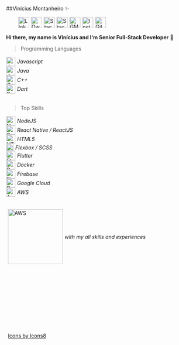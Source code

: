 
##Vinícius Montanheiro ✨

<div style="display:flex;width: 100%;justify-content: flex-start;align-items: center;">
  &nbsp;&nbsp;&nbsp;&nbsp;&nbsp;&nbsp;&nbsp;
  <a style="padding-left:5px;" href="https://ie.linkedin.com/in/vmontanheiro" title="LinkedIn Profile">
  <img src="https://raw.githubusercontent.com/vmontanheiro/vmontanheiro/master/assets/img/linkedin.svg" width="30" alt="LinkedIn Profile" />
  </a>
  <a style="padding-left:5px;" href="https://www.npmjs.com/~vmontanheiro" title="Own NPM Libraries">
  <img src="https://raw.githubusercontent.com/vmontanheiro/vmontanheiro/master/assets/img/npm.svg" width="30" alt="Own NPM Libraries" />
  </a>
  <a style="padding-left:5px;" href="https://stackoverflow.com/users/4214310/vmontanheiro" title="StackOverflow Profile">
  <img src="https://raw.githubusercontent.com/vmontanheiro/vmontanheiro/master/assets/img/stack-overflow.svg" width="30" alt="StackOverflow Profile" />
  </a>
  <a style="padding-left:5px;" href="https://pt.stackoverflow.com/users/17786/vmontanheiro" title="StackOverflow PT-BR Profile">
  <img src="https://raw.githubusercontent.com/vmontanheiro/vmontanheiro/master/assets/img/pt-stack-overflow.svg" width="30" alt="StackOverflow PT-BR Profile" />
  </a>
  <a style="padding-left:5px;" href="mailto:vinicius.amontanheiro@gmail.com" title="GMAIL Contact">
  <img src="https://raw.githubusercontent.com/vmontanheiro/vmontanheiro/master/assets/img/gmail.svg" width="30" alt="GMAIL Contact" />
  </a>
  <a style="padding-left:5px;" href="https://www.instagram.com/vini.montanheiro" title="Instagram Profile">
  <img src="https://raw.githubusercontent.com/vmontanheiro/vmontanheiro/master/assets/img/instragram.svg" width="30" alt="Instagram Profile" />
  </a>
  <a style="padding-left:5px;" href="https://pt.stackoverflow.com/users/17786/vmontanheiro" title="GitHub Profile">
  <img src="https://raw.githubusercontent.com/vmontanheiro/vmontanheiro/master/assets/img/github.svg" width="30" alt="GitHub Profile" />
  </a>
</div>
</br>
<b> Hi there, my name is Vinícius and I'm Senior Full-Stack Developer</b> 👋

> Programming Languages
<div style="display:flex;flex-direction: column;justify-content: center;align-items: flex-start;">
  <span style=" display:flex;justify-content: center;align-items: center;">
  <img src="https://raw.githubusercontent.com/vmontanheiro/vmontanheiro/master/assets/img/javascript.png" width="25" alt="Javascript" /> 
  <i style="margin-left:5px;
  font-size:14px"> Javascript</i>
  </span>
  <span style="display:flex;justify-content: center;align-items: center;">
  <img src="https://raw.githubusercontent.com/vmontanheiro/vmontanheiro/master/assets/img/java.png" width="25" alt="Java" /> 
  <i style="margin-left:5px;
  font-size:14px">Java</i>
  </span>
  <span style=" display:flex;justify-content:center;align-items: center;">
  <img src="https://raw.githubusercontent.com/vmontanheiro/vmontanheiro/master/assets/img/cpp.png" width="25" alt="C++" /> 
  <i style="margin-left:5px;font-size:14px"> C++</i>
  </span>
  <span style="display:flex;justify-content: center;align-items: center;">
  <img src="https://raw.githubusercontent.com/vmontanheiro/vmontanheiro/master/assets/img/dart.png" width="25" alt="Dart" /> 
  <i style="margin-left:5px;
  font-size:14px"> Dart</i>
  </span>
</div>
</br>

> Top Skills
<div style="display:flex;flex-direction: column;justify-content: center;align-items: flex-start;"><span style=" display:flex;justify-content: center;align-items: center;">
  <img src="https://raw.githubusercontent.com/vmontanheiro/vmontanheiro/master/assets/img/nodejs.png" width="25" alt="NodeJS" /> 
  <i style="margin-left:5px;
  font-size:14px"> NodeJS</i>
  </span>
  <span style=" display:flex;
  justify-content: center;
  align-items: center;">
  <img src="https://raw.githubusercontent.com/vmontanheiro/vmontanheiro/master/assets/img/react-native.svg" width="25" alt="React" /> 
  <i style="margin-left:5px;
  font-size:14px"> React Native / ReactJS</i>
  </span>
  <span style=" display:flex;
  justify-content: center;
  align-items: center;">
  <img src="https://raw.githubusercontent.com/vmontanheiro/vmontanheiro/master/assets/img/html.png" width="25" alt="HTML5" /> 
  <i style="margin-left:5px;
  font-size:14px">HTML5</i>
  </span>
  <span style=" display:flex;
  justify-content: center;
  align-items: center;">
  <img src="https://raw.githubusercontent.com/vmontanheiro/vmontanheiro/master/assets/img/flexbox.png" width="20" alt="Flexbox" /> 
  <i style="margin-left:5px;
  font-size:14px"> Flexbox / SCSS</i>
  </span>
  <span style=" display:flex;
  justify-content: center;
  align-items: center;">
  <img src="https://raw.githubusercontent.com/vmontanheiro/vmontanheiro/master/assets/img/flutter.png" width="25" alt="Flutter" /> 
  <i style="margin-left:5px;
  font-size:14px"> Flutter</i>
  </span>
  <span style=" display:flex;
  justify-content: center;
  align-items: center;">
  <img src="https://raw.githubusercontent.com/vmontanheiro/vmontanheiro/master/assets/img/docker.png" width="25" alt="Docker" /> 
  <i style="margin-left:5px;
  font-size:14px"> Docker</i>
  </span>
  <span style=" display:flex;
  justify-content: center;
  align-items: center;">
  <img src="https://raw.githubusercontent.com/vmontanheiro/vmontanheiro/master/assets/img/firebase.png" width="25" alt="Firebase" /> 
  <i style="margin-left:5px;
  font-size:14px"> Firebase</i>
  </span>
  <span style=" display:flex;
  justify-content: center;
  align-items: center;">
  <img src="https://raw.githubusercontent.com/vmontanheiro/vmontanheiro/master/assets/img/google-cloud.png" width="25" alt="Dart" /> 
  <i style="margin-left:5px;
  font-size:14px"> Google Cloud</i>
  </span>
  <span style=" display:flex;
  justify-content: center;
  align-items: center;">
  <img src="https://raw.githubusercontent.com/vmontanheiro/vmontanheiro/master/assets/img/aws.png" width="25" alt="AWS" /> 
  <i style="margin-left:5px;
  font-size:14px"> AWS </i>
  </span>
</div>
</br>
</br>
<div style="display:flex;width: 100%;justify-content: flex-start;align-items: center;">
  <a style="padding-left:5px;" href="https://ie.linkedin.com/in/vmontanheiro"title="LinkedIn Profile">
  <img src="https://raw.githubusercontent.com/vmontanheiro/vmontanheiro/master/assets/img/linkedin-button.png" width="150" alt="AWS" />
  </a>
  <i style="margin-left:5px;
  font-size:14px">
  with my all skills and experiences
  </i>
</div>
</br>
</br>
</br>
</br>
</br>
</br>
</br>
</br>
</br>
</br>
</br>
<a style="padding-left:5px;" href="https://icons8.com/icon/15470/caixa-de-selecção-seleccionada-2">Icons by Icons8</a>